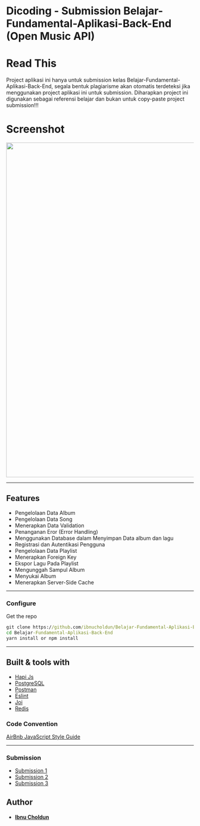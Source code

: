 # Dicoding - Submission Belajar-Fundamental-Aplikasi-Back-End (Open Music API)

# Read This
Project aplikasi ini hanya untuk submission kelas Belajar-Fundamental-Aplikasi-Back-End, segala bentuk plagiarisme akan otomatis terdeteksi jika menggunakan project aplikasi ini untuk submission. Diharapkan project ini digunakan sebagai referensi belajar dan bukan untuk copy-paste project submission!!!
     
# Screenshot
<img src="https://user-images.githubusercontent.com/96803344/190856881-75c6f30a-60cb-40b5-a3b4-5e3398ab6421.PNG"
     style="float: center; margin-right: 10px;"
     width="900" />

---

## Features

- Pengelolaan Data Album
- Pengelolaan Data Song
- Menerapkan Data Validation
- Penanganan Eror (Error Handling)
- Menggunakan Database dalam Menyimpan Data album dan lagu
- Registrasi dan Autentikasi Pengguna
- Pengelolaan Data Playlist
- Menerapkan Foreign Key
- Ekspor Lagu Pada Playlist
- Mengunggah Sampul Album
- Menyukai Album
- Menerapkan Server-Side Cache

---

### Configure

Get the repo
```cmd
git clone https://github.com/ibnucholdun/Belajar-Fundamental-Aplikasi-Back-End.git
cd Belajar-Fundamental-Aplikasi-Back-End
yarn install or npm install
```

---

## Built & tools with
- [Hapi Js](https://hapi.dev/)
- [PostgreSQL](https://www.postgresql.org/)
- [Postman](https://www.postman.com/)
- [Eslint](https://eslint.org/)
- [Joi](https://joi.dev/)
- [Redis](https://redis.io/)


### Code Convention
[AirBnb JavaScript Style Guide](https://github.com/airbnb/javascript)

---

### Submission
- [Submission 1](https://github.com/ibnucholdun/Belajar-Fundamental-Aplikasi-Back-End/tree/submission-v1)
- [Submission 2](https://github.com/ibnucholdun/Belajar-Fundamental-Aplikasi-Back-End/tree/submission-v2)
- [Submission 3](https://github.com/ibnucholdun/Belajar-Fundamental-Aplikasi-Back-End/tree/submission-v3)

## Author
* #### [Ibnu Choldun](https://www.linkedin.com/in/ibnu-choldun-19904322a/)
